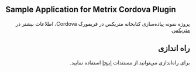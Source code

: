 ## Sample Application for Metrix Cordova Plugin

<div dir="rtl">

پروژه نمونه پیاده‌سازی کتابخانه متریکس در فریمورک Cordova، اطلاعات بیشتر در [متریکس](https://metrix.ir).

<h2>راه اندازی</h2>

برای راه‌اندازی می‌توانید از مستندات [اینجا](https://docs.metrix.ir/sdk/cordova/) استفاده نمایید.

</div>
